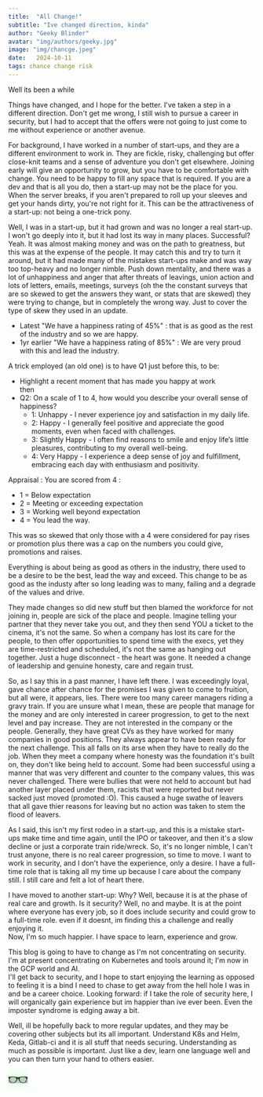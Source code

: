 ```yaml
---
title:  "All Change!"
subtitle: "Ive changed direction, kinda"
author: "Geeky Blinder"
avatar: "img/authors/geeky.jpg"
image: "img/chancge.jpeg"
date:   2024-10-11
tags: chance change risk
---
```


Well its been a while

Things have changed, and I hope for the better. I've taken a step in a different direction. Don't get me wrong, I still wish to pursue a career in security, but I had to accept that the offers were not going to just come to me without experience or another avenue.

For background, I have worked in a number of start-ups, and they are a different environment to work in. They are fickle, risky, challenging but offer close-knit teams and a sense of adventure you don't get elsewhere.
Joining early will give an opportunity to grow, but you have to be comfortable with change. You need to be happy to fill any space that is required. If you are a dev and that is all you do, then a start-up may not be the place for you. When the server breaks, if you aren't prepared to roll up your sleeves and get your hands dirty, you're not right for it. This can be the attractiveness of a start-up: not being a one-trick pony.

Well, I was in a start-up, but it had grown and was no longer a real start-up. I won't go deeply into it, but it had lost its way in many places. Successful? Yeah. It was almost making money and was on the path to greatness, but this was at the expense of the people. It may catch this and try to turn it around, but it had made many of the mistakes start-ups make and was way too top-heavy and no longer nimble. Push down mentality, and there was a lot of unhappiness and anger that after threats of leavings, union action and lots of letters, emails, meetings, surveys (oh the the constant surveys that are so skewed to get the answers they want, or stats that are skewed) they were trying to change, but in completely the wrong way. Just to cover the type of skew they used in an update. 
  - Latest "We have a happiness rating of 45%" : that is as good as the rest of the industry and so we are happy.
  - 1yr earlier "We have a happiness rating of 85%" : We are very proud with this and lead the industry. 
    
A trick employed (an old one) is to have Q1 just before this, to be:
  - Highlight a recent moment that has made you happy at work  
then 
  - Q2: On a scale of 1 to 4, how would you describe your overall sense of happiness?
    - 1: Unhappy - I never experience joy and satisfaction in my daily life.
    - 2: Happy - I generally feel positive and appreciate the good moments, even when faced with challenges.
    - 3: Slightly Happy - I often find reasons to smile and enjoy life’s little pleasures, contributing to my overall well-being.
    - 4: Very Happy - I experience a deep sense of joy and fulfillment, embracing each day with enthusiasm and positivity.

Appraisal : You are scored from 4 : 
  - 1 = Below expectation 
  - 2 = Meeting or exceeding expectation 
  - 3 = Working well beyond expectation 
  - 4 = You lead the way.  

This was so skewed that only those with a 4 were considered for pay rises or promotion plus there was a cap on the numbers you could give, promotions and raises. 
    
Everything is about being as good as others in the industry, there used to be a desire to be the best, lead the way and exceed. This change to be as good as the industy after so long leading was to many, failing and a degrade of the values and drive.

They made changes so did new stuff but then blamed the workforce for not joining in, people are sick of the place and people. Imagine telling your partner that they never take you out, and they then send YOU a ticket to the cinema, it's not the same. So when a company has lost its care for the people, to then offer opportunities to spend time with the execs, yet they are time-restricted and scheduled, it's not the same as hanging out together. Just a huge disconnect - the heart was gone. It needed a change of leadership and genuine honesty, care and regain trust.

So, as I say this in a past manner, I have left there. I was exceedingly loyal, gave chance after chance for the promises I was given to come to fruition, but all were, it appears, lies. There were too many career managers riding a gravy train. If you are unsure what I mean, these are people that manage for the money and are only interested in career progression, to get to the next level and pay increase. They are not interested in the company or the people. Generally, they have great CVs as they have worked for many companies in good positions. They always appear to have been ready for the next challenge. This all falls on its arse when they have to really do the job. When they meet a company where honesty was the foundation it's built on, they don't like being held to account. Some had been successful using a manner that was very different and counter to the company values, this was never challenged. There were bullies that were not held to account but had another layer placed under them, racists that were reported but never sacked just moved (promoted :O). This caused a huge swathe of leavers that all gave thier reasons for leaving but no action was taken to stem the flood of leavers. 

As I said, this isn't my first rodeo in a start-up, and this is a mistake start-ups make time and time again, until the IPO or takeover, and then it's a slow decline or just a corporate train ride/wreck.
So, it's no longer nimble, I can't trust anyone, there is no real career progression, so time to move. I want to work in security, and I don't have the experience, only a desire. I have a full-time role that is taking all my time up because I care about the company still. I still care and felt a lot of heart there.

I have moved to another start-up: 
Why? Well, because it is at the phase of real care and growth. 
Is it security? Well, no and maybe. It is at the point where everyone has every job, so it does include security and could grow to a full-time role. even if it doesnt, im finding this a challenge and really enjoying it.  
Now, I'm so much happier. I have space to learn, experience and grow.

This blog is going to have to change as I'm not concentrating on security. I'm at present concentrating on Kubernetes and tools around it; I'm now in the GCP world and AI.  
I'll get back to security, and I hope to start enjoying the learning as opposed to feeling it is a bind I need to chase to get away from the hell hole I was in and be a career choice. Looking forward: if I take the role of security here, I will organically gain experience but im happier than ive ever been. Even the imposter syndrome is edging away a bit.

Well, ill be hopefully back to more regular updates, and they may be covering other subjects but its all important. Understand K8s and Helm, Keda, Gitlab-ci and it is all stuff that needs securing. Understanding as much as possible is important. Just like a dev, learn one language well and you can then turn your hand to others easier.

<img src="img/authors/geeky.jpg" width="40"/>
